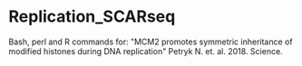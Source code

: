 # Replication_SCARseq

Bash, perl and R commands for:
"MCM2 promotes symmetric inheritance of modified histones during DNA replication" Petryk N. et. al. 2018. Science.

